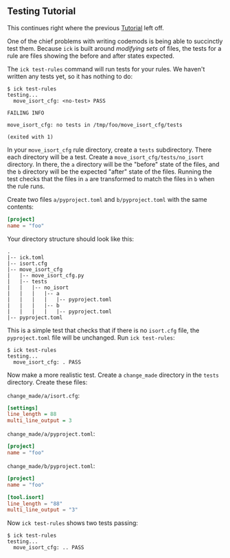 <!--
    This file has embedded Python code that must be run to keep it up-to-date.
    Use `make prepdocs` to run it.

    [[[cog
        import os
        from cog_helpers import *
        set_source_root("docs/data/tutorial")
        cd_temp(pretend="/tmp/foo")
        os.environ["ICK_ISOLATED_REPO"] = "1"
    ]]]
    [[[end]]] (sum: 1B2M2Y8Asg)
-->

## Testing Tutorial

This continues right where the previous [Tutorial](tutorial.html) left off.

One of the chief problems with writing codemods is being able to succinctly test
them.  Because `ick` is built around *modifying* *sets* of files, the tests for
a rule are files showing the before and after states expected.

The `ick test-rules` command will run tests for your rules.  We haven't written
any tests yet, so it has nothing to do:

<!-- [[[cog show_cmd("ick test-rules") ]]] -->
```shell
$ ick test-rules
testing...
  move_isort_cfg: <no-test> PASS

FAILING INFO

move_isort_cfg: no tests in /tmp/foo/move_isort_cfg/tests

(exited with 1)
```
<!-- [[[end]]] (sum: F3bsavA9Rc) -->

In your `move_isort_cfg` rule directory, create a `tests` subdirectory.  There
each directory will be a test.  Create a `move_isort_cfg/tests/no_isort`
directory.  In there, the `a` directory will be the "before" state of the files,
and the `b` directory will be the expected "after" state of the files.  Running
the test checks that the files in `a` are transformed to match the files in `b`
when the rule runs.

Create two files `a/pyproject.toml` and `b/pyproject.toml` with the same
contents:

<!-- [[[cog show_file("move_isort_cfg/tests/no_isort/a/pyproject.toml") ]]] -->
```toml
[project]
name = "foo"
```
<!-- [[[end]]] (sum: cl1LTCokhc) -->


<!-- [[[cog copy_tree("move_isort_cfg/tests/no_isort") ]]] -->
<!-- [[[end]]] (sum: 1B2M2Y8Asg) -->

Your directory structure should look like this:

<!-- [[[cog show_cmd("find . -print | sort | sed -e 's;[^/]*/;|-- ;g;s;-- |;   |;g;'", hide_command=True) ]]] -->
```shell
.
|-- ick.toml
|-- isort.cfg
|-- move_isort_cfg
|   |-- move_isort_cfg.py
|   |-- tests
|   |   |-- no_isort
|   |   |   |-- a
|   |   |   |   |-- pyproject.toml
|   |   |   |-- b
|   |   |   |   |-- pyproject.toml
|-- pyproject.toml
```
<!-- [[[end]]] (sum: /K9GxUkPCU) -->

This is a simple test that checks that if there is no `isort.cfg` file, the
`pyproject.toml` file will be unchanged.  Run `ick test-rules`:

<!-- [[[cog show_cmd("ick test-rules") ]]] -->
```shell
$ ick test-rules
testing...
  move_isort_cfg: . PASS
```
<!-- [[[end]]] (sum: UHnmBuZrZ1) -->

Now make a more realistic test. Create a `change_made`
directory in the `tests` directory. Create these files:

`change_made/a/isort.cfg`:
<!-- [[[cog show_file("move_isort_cfg/tests/change_made/a/isort.cfg") ]]] -->
```ini
[settings]
line_length = 88
multi_line_output = 3
```
<!-- [[[end]]] (sum: CXcy2s50F3) -->

`change_made/a/pyproject.toml`:
<!-- [[[cog show_file("move_isort_cfg/tests/change_made/a/pyproject.toml") ]]] -->
```toml
[project]
name = "foo"
```
<!-- [[[end]]] (sum: cl1LTCokhc) -->

`change_made/b/pyproject.toml`:
<!-- [[[cog show_file("move_isort_cfg/tests/change_made/b/pyproject.toml") ]]] -->
```toml
[project]
name = "foo"

[tool.isort]
line_length = "88"
multi_line_output = "3"
```
<!-- [[[end]]] (sum: axp71Iu8bP) -->

<!-- [[[cog copy_tree("move_isort_cfg/tests/change_made") ]]] -->
<!-- [[[end]]] (sum: 1B2M2Y8Asg) -->

Now `ick test-rules` shows two tests passing:

<!-- [[[cog show_cmd("ick test-rules") ]]] -->
```shell
$ ick test-rules
testing...
  move_isort_cfg: .. PASS
```
<!-- [[[end]]] (sum: WmmtiTDZw7) -->

